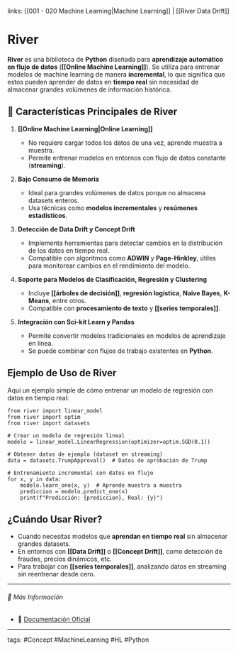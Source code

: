links: [[001 - 020 Machine Learning|Machine Learning]] | [[River Data Drift]]


# River

**River** es una biblioteca de **Python** diseñada para **aprendizaje automático en flujo de datos** (**[[Online Machine Learning]]**). Se utiliza para entrenar modelos de machine learning de manera **incremental**, lo que significa que estos pueden aprender de datos en **tiempo real** sin necesidad de almacenar grandes volúmenes de información histórica.


## 📌 Características Principales de River

1. **[[Online Machine Learning|Online Learning]]**
    - No requiere cargar todos los datos de una vez, aprende muestra a muestra.
    - Permite entrenar modelos en entornos con flujo de datos constante (**streaming**).

2. **Bajo Consumo de Memoria**
    - Ideal para grandes volúmenes de datos porque no almacena datasets enteros.
    - Usa técnicas como **modelos incrementales** y **resúmenes estadísticos**.

3. **Detección de Data Drift y Concept Drift**
    - Implementa herramientas para detectar cambios en la distribución de los datos en tiempo real.
    - Compatible con algoritmos como **ADWIN** y **Page-Hinkley**, útiles para monitorear cambios en el rendimiento del modelo.

4. **Soporte para Modelos de Clasificación, Regresión y Clustering**
    - Incluye **[[árboles de decisión]]**, **regresión logística**, **Naive Bayes**, **K-Means**, entre otros.
    - Compatible con **procesamiento de texto** y **[[series temporales]]**.

5. **Integración con Sci-kit Learn y Pandas**    
    - Permite convertir modelos tradicionales en modelos de aprendizaje en línea.
    - Se puede combinar con flujos de trabajo existentes en **Python**.

## Ejemplo de Uso de River

Aquí un ejemplo simple de cómo entrenar un modelo de regresión con datos en tiempo real:

```
from river import linear_model
from river import optim
from river import datasets

# Crear un modelo de regresión lineal
modelo = linear_model.LinearRegression(optimizer=optim.SGD(0.1))

# Obtener datos de ejemplo (dataset en streaming)
data = datasets.TrumpApproval()  # Datos de aprobación de Trump

# Entrenamiento incremental con datos en flujo
for x, y in data:
    modelo.learn_one(x, y)  # Aprende muestra a muestra
    prediccion = modelo.predict_one(x)
    print(f"Predicción: {prediccion}, Real: {y}")
```


## **¿Cuándo Usar River?**

- Cuando necesitas modelos que **aprendan en tiempo real** sin almacenar grandes datasets.
- En entornos con **[[Data Drift]]** o **[[Concept Drift]]**, como detección de fraudes, precios dinámicos, etc.
- Para trabajar con **[[series temporales]]**, analizando datos en streaming sin reentrenar desde cero.

---

###### 🔗 Más Información
- 📌 [Documentación Oficial](https://github.com/online-ml/river)


---
tags:
	#Concept  #MachineLearning #HL #Python